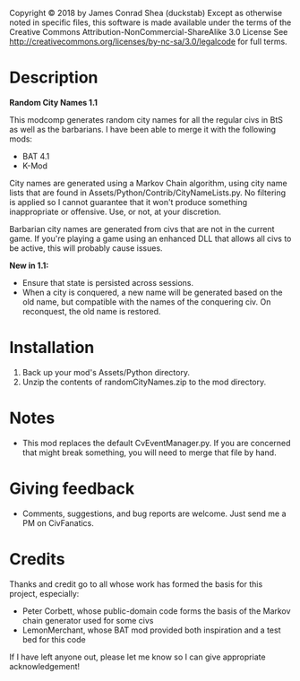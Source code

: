 Copyright &copy; 2018 by James Conrad Shea (duckstab)
Except as otherwise noted in specific files, this software is
made available under the terms of the Creative Commons
Attribution-NonCommercial-ShareAlike 3.0 License 
See
	http://creativecommons.org/licenses/by-nc-sa/3.0/legalcode
for full terms. 

# Description

**Random City Names 1.1**

This modcomp generates random city names for all the regular civs
in BtS as well as the barbarians. I have been able to merge it
with the following mods:
* BAT 4.1
* K-Mod
     
City names are generated using a Markov Chain algorithm, using city 
name lists that are found in Assets/Python/Contrib/CityNameLists.py. 
No filtering is applied so I cannot guarantee that it won't produce
something inappropriate or offensive. Use, or not, at your discretion.

Barbarian city names are generated from civs that are not in the current
game. If you're playing a game using an enhanced DLL that allows all 
civs to be active, this will probably cause issues.

**New in 1.1:**

* Ensure that state is persisted across sessions.
* When a city is conquered, a new name will be generated based on the old name, but compatible with the names of the conquering civ. On reconquest, the old name is restored.

# Installation

1) Back up your mod's Assets/Python directory.
2) Unzip the contents of randomCityNames.zip to the mod
   directory. 

# Notes 

* This mod replaces the default CvEventManager.py. If you are concerned 
that might break something, you will need to merge that file by hand.

# Giving feedback

* Comments, suggestions, and bug reports are welcome. Just send
  me a PM on CivFanatics. 

# Credits

Thanks and credit go to all whose work has formed the basis for
this project, especially:
  * Peter Corbett, whose public-domain code forms the basis of
    the Markov chain generator used for some civs
  * LemonMerchant, whose BAT mod provided both inspiration and a
    test bed for this code

If I have left anyone out, please let me know so I can give
appropriate acknowledgement!




